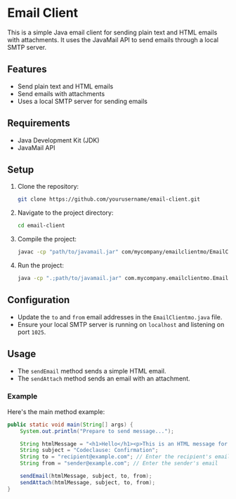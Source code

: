 # Email Client

This is a simple Java email client for sending plain text and HTML emails with attachments. It uses the JavaMail API to send emails through a local SMTP server.

## Features

- Send plain text and HTML emails
- Send emails with attachments
- Uses a local SMTP server for sending emails

## Requirements

- Java Development Kit (JDK)
- JavaMail API

## Setup

1. Clone the repository:

    ```sh
    git clone https://github.com/yourusername/email-client.git
    ```

2. Navigate to the project directory:

    ```sh
    cd email-client
    ```

3. Compile the project:

    ```sh
    javac -cp "path/to/javamail.jar" com/mycompany/emailclientmo/EmailClientmo.java
    ```

4. Run the project:

    ```sh
    java -cp ".;path/to/javamail.jar" com.mycompany.emailclientmo.EmailClientmo
    ```

## Configuration

- Update the `to` and `from` email addresses in the `EmailClientmo.java` file.
- Ensure your local SMTP server is running on `localhost` and listening on port `1025`.

## Usage

- The `sendEmail` method sends a simple HTML email.
- The `sendAttach` method sends an email with an attachment.

### Example

Here's the main method example:

```java
public static void main(String[] args) {
    System.out.println("Prepare to send message...");

    String htmlMessage = "<h1>Hello</h1><p>This is an HTML message for security check.</p>";
    String subject = "Codeclause: Confirmation";
    String to = "recipient@example.com"; // Enter the recipient's email
    String from = "sender@example.com"; // Enter the sender's email

    sendEmail(htmlMessage, subject, to, from);
    sendAttach(htmlMessage, subject, to, from);
}
